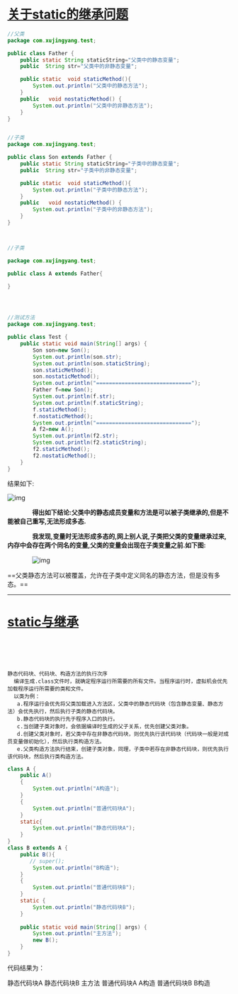 # [关于static的继承问题](https://www.cnblogs.com/xujingyang/p/6505197.html)

```java
//父类
package com.xujingyang.test;

public class Father {
    public static String staticString="父类中的静态变量";
    public  String str="父类中的非静态变量";

    public static  void staticMethod(){
        System.out.println("父类中的静态方法");
    }
    public   void nostaticMethod() {
        System.out.println("父类中的非静态方法");
    }
}


//子类
package com.xujingyang.test;

public class Son extends Father {
    public static String staticString="子类中的静态变量";
    public  String str="子类中的非静态变量";

    public static  void staticMethod(){
        System.out.println("子类中的静态方法");
    }
    public   void nostaticMethod() {
        System.out.println("子类中的非静态方法");
    }
}



//子类

package com.xujingyang.test;

public class A extends Father{

}




//测试方法
package com.xujingyang.test;

public class Test {
    public static void main(String[] args) {
        Son son=new Son();
        System.out.println(son.str);
        System.out.println(son.staticString);
        son.staticMethod();
        son.nostaticMethod();
        System.out.println("==============================");
        Father f=new Son();
        System.out.println(f.str);
        System.out.println(f.staticString);
        f.staticMethod();
        f.nostaticMethod();
        System.out.println("==============================");
        A f2=new A();
        System.out.println(f2.str);
        System.out.println(f2.staticString);
        f2.staticMethod();
        f2.nostaticMethod();
    }
}
```

结果如下:

![img](https://images2015.cnblogs.com/blog/784014/201703/784014-20170305134232548-300978206.png)

 

　　　　**得出如下结论:父类中的静态成员变量和方法是可以被子类继承的,但是不能被自己重写,无法形成多态.**

　　　　**我发现,变量时无法形成多态的,网上别人说,子类把父类的变量继承过来,内存中会存在两个同名的变量,父类的变量会出现在子类变量之前.如下图:**

　　　　![img](https://images2015.cnblogs.com/blog/784014/201703/784014-20170305134912751-920315340.png)

 



==父类静态方法可以被覆盖，允许在子类中定义同名的静态方法，但是没有多态。==



---

# [static与继承](https://blog.csdn.net/baidu_38400166/article/details/81393766)

```





静态代码块、代码块、构造方法的执行次序
  编译生成.class文件时，就确定程序运行所需要的所有文件。当程序运行时，虚拟机会优先加载程序运行所需要的类和文件。
  以类为例：
   a.程序运行会优先将父类加载进入方法区，父类中的静态代码块（包含静态变量、静态方法）会优先执行，然后执行子类的静态代码块。
   b.静态代码块的执行先于程序入口的执行。
   c.当创建子类对象时，会依据编译时生成的父子关系，优先创建父类对象。
   d.创建父类对象时，若父类中存在非静态代码块，则优先执行该代码块（代码块一般是对成员变量做初始化），然后执行类构造方法。
   e.父类构造方法执行结束，创建子类对象，同理，子类中若存在非静态代码块，则优先执行该代码块，然后执行类构造方法。
```

```java
class A {
    public A()
    {
        System.out.println("A构造");
    }
    {
        System.out.println("普通代码块A");
    }
    static{
        System.out.println("静态代码块A");
    }
}
class B extends A {
    public B(){
       // super();
        System.out.println("B构造");
    }
    {
        System.out.println("普通代码块B");
    }
    static {
        System.out.println("静态代码块B");
    }
 
    public static void main(String[] args) {
        System.out.println("主方法");
        new B();
    }
}
```

代码结果为：

   静态代码块A
   静态代码块B
   主方法
   普通代码块A
   A构造
   普通代码块B
   B构造